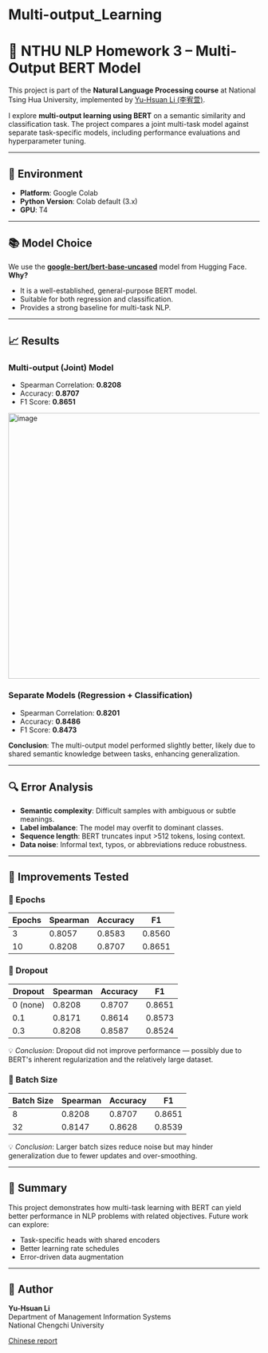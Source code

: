 # Multi-output_Learning
# 🤖 NTHU NLP Homework 3 – Multi-Output BERT Model

This project is part of the **Natural Language Processing course** at National Tsing Hua University, implemented by [Yu-Hsuan Li (李宥萱)](https://github.com/your-github-username).

I explore **multi-output learning using BERT** on a semantic similarity and classification task. The project compares a joint multi-task model against separate task-specific models, including performance evaluations and hyperparameter tuning.


---

## 🚀 Environment

- **Platform**: Google Colab  
- **Python Version**: Colab default (3.x)  
- **GPU**: T4

---

## 📚 Model Choice

We use the [**google-bert/bert-base-uncased**](https://huggingface.co/google-bert/bert-base-uncased) model from Hugging Face.  
**Why?**  
- It is a well-established, general-purpose BERT model.
- Suitable for both regression and classification.
- Provides a strong baseline for multi-task NLP.

---

## 📈 Results

### Multi-output (Joint) Model
- Spearman Correlation: **0.8208**
- Accuracy: **0.8707**
- F1 Score: **0.8651**
<img width="1072" height="533" alt="image" src="https://github.com/user-attachments/assets/a32a8298-e148-416a-af7e-ccdcffaff8b4" />


### Separate Models (Regression + Classification)
- Spearman Correlation: **0.8201**
- Accuracy: **0.8486**
- F1 Score: **0.8473**

**Conclusion**: The multi-output model performed slightly better, likely due to shared semantic knowledge between tasks, enhancing generalization.

---

## 🔍 Error Analysis

- **Semantic complexity**: Difficult samples with ambiguous or subtle meanings.
- **Label imbalance**: The model may overfit to dominant classes.
- **Sequence length**: BERT truncates input >512 tokens, losing context.
- **Data noise**: Informal text, typos, or abbreviations reduce robustness.

---

## 🧪 Improvements Tested

### 🔁 Epochs
| Epochs | Spearman | Accuracy | F1     |
|--------|----------|----------|--------|
| 3      | 0.8057   | 0.8583   | 0.8560 |
| 10     | 0.8208   | 0.8707   | 0.8651 |

### 🎯 Dropout
| Dropout | Spearman | Accuracy | F1     |
|---------|----------|----------|--------|
| 0 (none)| 0.8208   | 0.8707   | 0.8651 |
| 0.1     | 0.8171   | 0.8614   | 0.8573 |
| 0.3     | 0.8208   | 0.8587   | 0.8524 |

💡 *Conclusion*: Dropout did not improve performance — possibly due to BERT's inherent regularization and the relatively large dataset.

### 🧮 Batch Size
| Batch Size | Spearman | Accuracy | F1     |
|------------|----------|----------|--------|
| 8          | 0.8208   | 0.8707   | 0.8651 |
| 32         | 0.8147   | 0.8628   | 0.8539 |

💡 *Conclusion*: Larger batch sizes reduce noise but may hinder generalization due to fewer updates and over-smoothing.

---

## 📌 Summary

This project demonstrates how multi-task learning with BERT can yield better performance in NLP problems with related objectives. Future work can explore:
- Task-specific heads with shared encoders
- Better learning rate schedules
- Error-driven data augmentation

---

## 📎 Author

**Yu-Hsuan Li**  
Department of Management Information Systems  
National Chengchi University  


[Chinese report](https://github.com/user-attachments/files/19472370/NLP_HW3_NCCU_110306085.docx)
